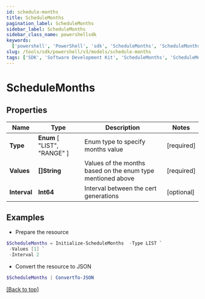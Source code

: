 ```yaml
---
id: schedule-months
title: ScheduleMonths
pagination_label: ScheduleMonths
sidebar_label: ScheduleMonths
sidebar_class_name: powershellsdk
keywords:
  ['powershell', 'PowerShell', 'sdk', 'ScheduleMonths', 'ScheduleMonths']
slug: /tools/sdk/powershell/v3/models/schedule-months
tags: ['SDK', 'Software Development Kit', 'ScheduleMonths', 'ScheduleMonths']
---
```


# ScheduleMonths

## Properties

| Name | Type | Description | Notes |
| --- | --- | --- | --- |
| **Type** | **Enum** [ "LIST", "RANGE" ] | Enum type to specify months value | [required] |
| **Values** | **[]String** | Values of the months based on the enum type mentioned above | [required] |
| **Interval** | **Int64** | Interval between the cert generations | [optional] |

## Examples

- Prepare the resource

```powershell
$ScheduleMonths = Initialize-ScheduleMonths  -Type LIST `
 -Values [1] `
 -Interval 2
```

- Convert the resource to JSON

```powershell
$ScheduleMonths | ConvertTo-JSON
```

[[Back to top]](#)
